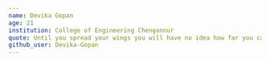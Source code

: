 ```yaml
---
name: Devika Gopan
age: 21
institution: College of Engineering Chengannur
quote: Until you spread your wings you will have no idea how far you can fly
github_user: Devika-Gopan
---
```

